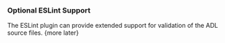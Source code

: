 
### Optional ESLint Support
The ESLint plugin can provide extended support for validation of the ADL source files. 
{more later}